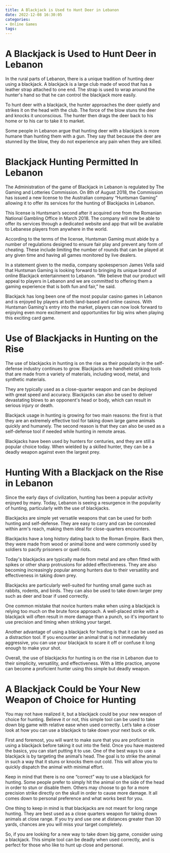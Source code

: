 ```yaml
---
title: A Blackjack is Used to Hunt Deer in Lebanon
date: 2022-12-08 16:30:05
categories:
- Online Games
tags:
---
```



#  A Blackjack is Used to Hunt Deer in Lebanon

In the rural parts of Lebanon, there is a unique tradition of hunting deer using a blackjack. A blackjack is a large club made of wood that has a leather strap attached to one end. The strap is used to wrap around the hunter's hand so that he can control the blackjack more easily.

To hunt deer with a blackjack, the hunter approaches the deer quietly and strikes it on the head with the club. The force of the blow stuns the deer and knocks it unconscious. The hunter then drags the deer back to his home or to his car to take it to market.

Some people in Lebanon argue that hunting deer with a blackjack is more humane than hunting them with a gun. They say that because the deer are stunned by the blow, they do not experience any pain when they are killed.

#  Blackjack Hunting Permitted In Lebanon

The Administration of the game of Blackjack in Lebanon is regulated by The Gaming and Lotteries Commission. On 8th of August 2018, the Commission has issued a new license to the Australian company “Huntsman Gaming” allowing it to offer its services for the hunting of Blackjacks in Lebanon.

This license is Huntsman’s second after it acquired one from the Romanian National Gambling Office in March 2018. The company will now be able to offer its services through a dedicated website and app that will be available to Lebanese players from anywhere in the world.

According to the terms of the license, Huntsman Gaming must abide by a number of regulations designed to ensure fair play and prevent any form of cheating. These include limiting the number of rounds that can be played at any given time and having all games monitored by live dealers.

In a statement given to the media, company spokesperson James Vella said that Huntsman Gaming is looking forward to bringing its unique brand of online Blackjack entertainment to Lebanon. “We believe that our product will appeal to players in Lebanon and we are committed to offering them a gaming experience that is both fun and fair,” he said.

Blackjack has long been one of the most popular casino games in Lebanon and is enjoyed by players at both land-based and online casinos. With Huntsman Gaming's entry into the market, players can now look forward to enjoying even more excitement and opportunities for big wins when playing this exciting card game.

#  Use of Blackjacks in Hunting on the Rise

The use of blackjacks in hunting is on the rise as their popularity in the self-defense industry continues to grow. Blackjacks are handheld striking tools that are made from a variety of materials, including wood, metal, and synthetic materials.

They are typically used as a close-quarter weapon and can be deployed with great speed and accuracy. Blackjacks can also be used to deliver devastating blows to an opponent's head or body, which can result in serious injury or death.

Blackjack usage in hunting is growing for two main reasons: the first is that they are an extremely effective tool for taking down large game animals quickly and humanely. The second reason is that they can also be used as a self-defense tool if needed while hunting in remote areas.

Blackjacks have been used by hunters for centuries, and they are still a popular choice today. When wielded by a skilled hunter, they can be a deadly weapon against even the largest prey.

#  Hunting With a Blackjack on the Rise in Lebanon

Since the early days of civilization, hunting has been a popular activity enjoyed by many. Today, Lebanon is seeing a resurgence in the popularity of hunting, particularly with the use of blackjacks.

Blackjacks are simple yet versatile weapons that can be used for both hunting and self-defense. They are easy to carry and can be concealed within arm's reach, making them ideal for close-quarters encounters.

Blackjacks have a long history dating back to the Roman Empire. Back then, they were made from wood or animal bone and were commonly used by soldiers to pacify prisoners or quell riots.

Today's blackjacks are typically made from metal and are often fitted with spikes or other sharp protrusions for added effectiveness. They are also becoming increasingly popular among hunters due to their versatility and effectiveness in taking down prey.

Blackjacks are particularly well-suited for hunting small game such as rabbits, rodents, and birds. They can also be used to take down larger prey such as deer and boar if used correctly.

One common mistake that novice hunters make when using a blackjack is relying too much on the brute force approach. A well-placed strike with a blackjack will often result in more damage than a punch, so it's important to use precision and timing when striking your target.

Another advantage of using a blackjack for hunting is that it can be used as a distraction tool. If you encounter an animal that is not immediately aggressive, you can use your blackjack to scare it off or confuse it long enough to make your shot.

Overall, the use of blackjacks for hunting is on the rise in Lebanon due to their simplicity, versatility, and effectiveness. With a little practice, anyone can become a proficient hunter using this simple but deadly weapon.

#  A Blackjack Could be Your New Weapon of Choice for Hunting

You may not have realized it, but a blackjack could be your new weapon of choice for hunting. Believe it or not, this simple tool can be used to take down big game with relative ease when used correctly. Let’s take a closer look at how you can use a blackjack to take down your next buck or elk.

First and foremost, you will want to make sure that you are proficient in using a blackjack before taking it out into the field. Once you have mastered the basics, you can start putting it to use. One of the best ways to use a blackjack is by targeting the animal’s head. The goal is to strike the animal in such a way that it stuns or knocks them out cold. This will allow you to quickly dispatch the animal with minimal effort.

Keep in mind that there is no one “correct” way to use a blackjack for hunting. Some people prefer to simply hit the animal on the side of the head in order to stun or disable them. Others may choose to go for a more precision strike directly on the skull in order to cause more damage. It all comes down to personal preference and what works best for you.

One thing to keep in mind is that blackjacks are not meant for long range hunting. They are best used as a close quarters weapon for taking down animals at close range. If you try and use one at distances greater than 30 yards, chances are you will miss your target completely.

So, if you are looking for a new way to take down big game, consider using a blackjack. This simple tool can be deadly when used correctly, and is perfect for those who like to hunt up close and personal.